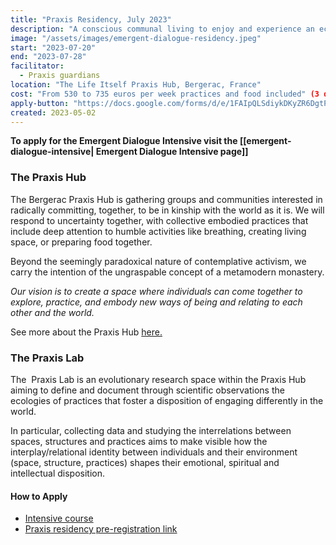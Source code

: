 ```yaml
---
title: "Praxis Residency, July 2023"
description: "A conscious communal living to enjoy and experience an ecology of practices of sitting, cooking,connecting together and enjoying the Good Life. During this time you will be able to connect with people sharing same interest for our world, enjoy Bergerac and the gifts of Dordogne and have the time to work for yourself or rest."
image: "/assets/images/emergent-dialogue-residency.jpeg"
start: "2023-07-20"
end: "2023-07-28"
facilitator:
  - Praxis guardians 
location: "The Life Itself Praxis Hub, Bergerac, France"
cost: "From 530 to 735 euros per week practices and food included" (3 days stay min- arrival time 6.30pm)
apply-button: "https://docs.google.com/forms/d/e/1FAIpQLSdiykDKyZR6DgtPKeYuNePy9sWc-qkIc4BVfKBRjkFWKvFp-g/viewform"
created: 2023-05-02
---
```


**To apply for the Emergent Dialogue Intensive visit the [[emergent-dialogue-intensive| Emergent Dialogue Intensive page]]**

### The Praxis Hub

The Bergerac Praxis Hub is gathering groups and communities interested in radically committing, together, to be in kinship with the world as it is. We will respond to uncertainty together, with collective embodied practices that include deep attention to humble activities like breathing, creating living space, or preparing food together. 

Beyond the seemingly paradoxical nature of contemplative activism, we carry the intention of the ungraspable concept of a metamodern monastery.

_Our vision is to create a space where individuals can come together to explore, practice, and embody new ways of being and relating to each other and the world._

See more about the Praxis Hub [here.](https://lifeitself.org/vault/hubs/bergerac)

### The Praxis Lab 

The  Praxis Lab is an evolutionary research space within the Praxis Hub aiming to define and document through scientific observations the ecologies of practices that foster a disposition of engaging differently in the world.

In particular, collecting data and studying the interrelations between spaces, structures and practices aims to make visible how the interplay/relational identity between individuals and their environment (space, structure, practices) shapes their emotional, spiritual and intellectual disposition.

#### How to Apply 
- [Intensive course](https://evolve-world.org/summer-2023/)
- [Praxis residency pre-registration link](https://docs.google.com/forms/d/e/1FAIpQLSdiykDKyZR6DgtPKeYuNePy9sWc-qkIc4BVfKBRjkFWKvFp-g/viewform)
